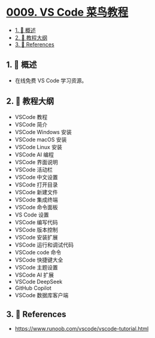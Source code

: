# [0009. VS Code 菜鸟教程](https://github.com/tnotesjs/TNotes.vscode/tree/main/notes/0009.%20VS%20Code%20%E8%8F%9C%E9%B8%9F%E6%95%99%E7%A8%8B)

<!-- region:toc -->

- [1. 📝 概述](#1--概述)
- [2. 📒 教程大纲](#2--教程大纲)
- [3. 🔗 References](#3--references)

<!-- endregion:toc -->

## 1. 📝 概述

- 在线免费 VS Code 学习资源。

## 2. 📒 教程大纲

- VSCode 教程
- VSCode 简介
- VSCode Windows 安装
- VSCode macOS 安装
- VSCode Linux 安装
- VSCode AI 编程
- VSCode 界面说明
- VSCode 活动栏
- VSCode 中文设置
- VSCode 打开目录
- VSCode 新建文件
- VSCode 集成终端
- VSCode 命令面板
- VS Code 设置
- VSCode 编写代码
- VSCode 版本控制
- VSCode 安装扩展
- VSCode 运行和调试代码
- VSCode code 命令
- VSCode 快捷键大全
- VSCode 主题设置
- VSCode AI 扩展
- VSCode DeepSeek
- GitHub Copilot
- VSCode 数据库客户端

## 3. 🔗 References

- https://www.runoob.com/vscode/vscode-tutorial.html
